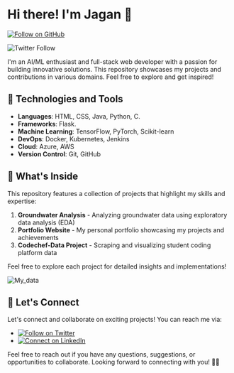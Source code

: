 # Hi there! I'm Jagan 👋

<a href="https://github.com/jagansanikommu">
    <img src="https://img.shields.io/github/followers/your-username?label=Follow&style=social" alt="Follow on GitHub" />
  </a>

![Twitter Follow](https://img.shields.io/twitter/follow/jagans_7?style=social)


I'm an AI/ML enthusiast and full-stack web developer with a passion for building innovative solutions. This repository showcases my projects and contributions in various domains. Feel free to explore and get inspired!



## 🚀 Technologies and Tools

- **Languages**: HTML, CSS, Java, Python, C.
- **Frameworks**: Flask.
- **Machine Learning**: TensorFlow, PyTorch, Scikit-learn
- **DevOps**: Docker, Kubernetes, Jenkins
- **Cloud**: Azure, AWS
- **Version Control**: Git, GitHub

## 🌱 What's Inside

This repository features a collection of projects that highlight my skills and expertise:

1. **Groundwater Analysis** - Analyzing groundwater data using exploratory data analysis (EDA)
2. **Portfolio Website** - My personal portfolio showcasing my projects and achievements
3. **Codechef-Data Project** - Scraping and visualizing student coding platform data

Feel free to explore each project for detailed insights and implementations!

![My_data](https://github-readme-stats.vercel.app/api?username=jagansanikommu&show_icons=true&bg_color=00000000)

## 🤝 Let's Connect

Let's connect and collaborate on exciting projects! You can reach me via:

- [![Follow on Twitter](https://img.shields.io/badge/--twitter?label=Twitter&logo=Twitter&style=social)](https://twitter.com/jagans_7)
- [![Connect on LinkedIn](https://img.shields.io/badge/--linkedin?label=LinkedIn&logo=LinkedIn&style=social)](https://www.linkedin.com/in/jagan7)

Feel free to reach out if you have any questions, suggestions, or opportunities to collaborate. Looking forward to connecting with you! 🌟✨
